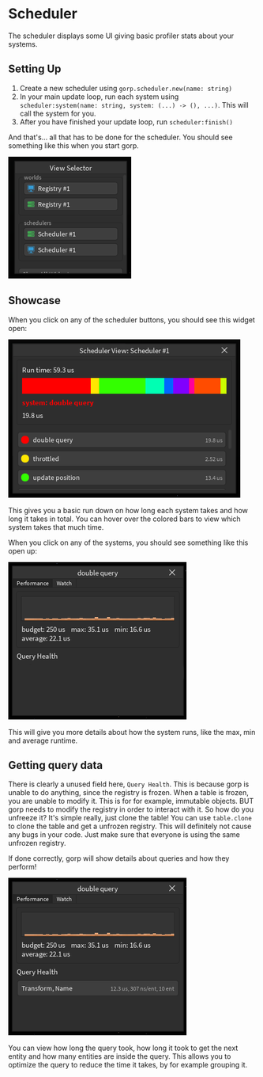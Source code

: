 # Scheduler

The scheduler displays some UI giving basic profiler stats about your systems.

## Setting Up

1. Create a new scheduler using `gorp.scheduler.new(name: string)`
2. In your main update loop, run each system using `scheduler:system(name: string, system: (...) -> (), ...)`. This will call the system for you.
3. After you have finished your update loop, run `scheduler:finish()`

And that's... all that has to be done for the scheduler.
You should see something like this when you start gorp.

![](../public/scheduler_1.png)

## Showcase

When you click on any of the scheduler buttons, you should see this widget open:

![](../public/scheduler_2.png)

This gives you a basic run down on how long each system takes and how long it takes in total.
You can hover over the colored bars to view which system takes that much time.

When you click on any of the systems, you should see something like this open up:

![](../public/scheduler_3.png)

This will give you more details about how the system runs, like the max, min and average runtime.

## Getting query data

There is clearly a unused field here, `Query Health`.
This is because gorp is unable to do anything, since the registry is frozen.
When a table is frozen, you are unable to modify it. This is for for example, immutable objects.
BUT gorp needs to modify the registry in order to interact with it. So how do you unfreeze it?
It's simple really, just clone the table! You can use `table.clone` to clone the table and get a unfrozen registry.
This will definitely not cause any bugs in your code. Just make sure that everyone is using the same unfrozen registry.

If done correctly, gorp will show details about queries and how they perform!

![](../public/scheduler_4.png)

You can view how long the query took, how long it took to get the next entity and how many entities are inside the query.
This allows you to optimize the query to reduce the time it takes, by for example grouping it.

